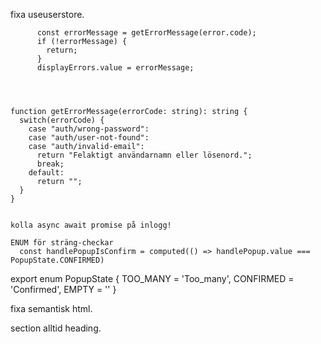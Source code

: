 fixa useuserstore.

          const errorMessage = getErrorMessage(error.code);
          if (!errorMessage) {
            return;
          }
          displayErrors.value = errorMessage;


   

    function getErrorMessage(errorCode: string): string {
      switch(errorCode) {
        case "auth/wrong-password":
        case "auth/user-not-found":
        case "auth/invalid-email":
          return "Felaktigt användarnamn eller lösenord.";
          break;
        default:
          return "";
      }
    }


    kolla async await promise på inlogg!

    ENUM för sträng-checkar
      const handlePopupIsConfirm = computed(() => handlePopup.value === PopupState.CONFIRMED)


export enum PopupState {
  TOO_MANY = 'Too_many',
  CONFIRMED = 'Confirmed',
  EMPTY = ''
}


fixa semantisk html.

section alltid heading.


